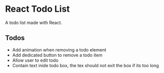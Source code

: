 # React Todo List

A todo list made with React.

## Todos

- Add animation when removing a todo element
- Add dedicated button to remove a todo item
- Allow user to edit todo
- Contain text inide todo box, the tex should not exit the box if its too long

